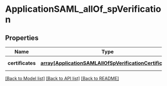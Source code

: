 # ApplicationSAML_allOf_spVerification

## Properties
Name | Type | Description | Notes
------------ | ------------- | ------------- | -------------
**certificates** | [**array[ApplicationSAMLAllOfSpVerificationCertificates]**](ApplicationSAMLAllOfSpVerificationCertificates.md) |  | [default to null]

[[Back to Model list]](../README.md#documentation-for-models) [[Back to API list]](../README.md#documentation-for-api-endpoints) [[Back to README]](../README.md)


